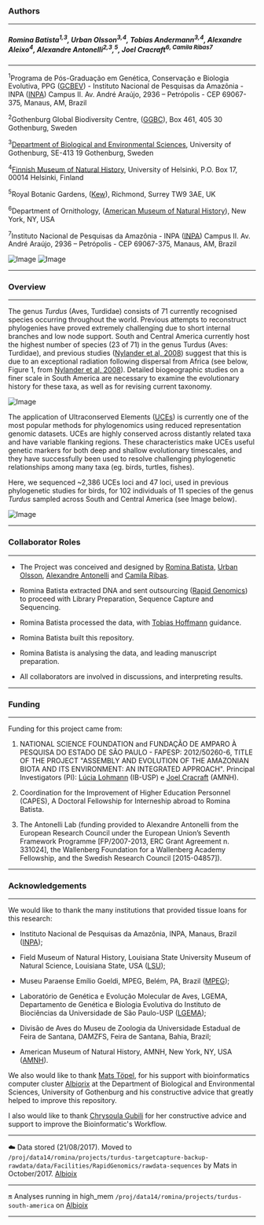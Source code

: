 ### Authors
---

##### Romina Batista</sup><sup>1</sup><sup>,</sup><sup>3</sup>, Urban Olsson<sup>3</sup><sup>,</sup><sup>4</sup>, Tobias Andermann<sup>3</sup><sup>,</sup><sup>4</sup>, Alexandre Aleixo<sup>4</sup>, Alexandre Antonelli<sup>2</sup><sup>,</sup><sup>3</sup>,</sup><sup>5</sup>, Joel Cracraft</sup><sup>6</sup><sup>, Camila Ribas</sup><sup>7</sup><sup>
---

<sup>1</sup>Programa de Pós-Graduação em Genética, Conservação e Biologia Evolutiva, PPG ([GCBEV](http://gcbev.inpa.gov.br/))  - Instituto Nacional de Pesquisas da Amazônia - INPA ([INPA](http://portal.inpa.gov.br/)) Campus II. Av. André Araújo, 2936 – Petrópolis - CEP 69067-375, Manaus, AM, Brazil

<sup>2</sup>Gothenburg Global Biodiversity Centre, ([GGBC](https://ggbc.gu.se/)), Box 461, 405 30 Gothenburg, Sweden 

<sup>3</sup>[Department of Biological and Environmental Sciences](https://bioenv.gu.se/english), University of Gothenburg, SE-413 19 Gothenburg, Sweden

<sup>4</sup>[Finnish Museum of Natural History](https://researchportal.helsinki.fi/en/persons/alexandre-luis-padovan-aleixo), University of Helsinki, P.O. Box 17, 00014 Helsinki, Finland

<sup>5</sup>Royal Botanic Gardens, ([Kew](https://www.kew.org/)), Richmond, Surrey TW9 3AE, UK

<sup>6</sup>Department of Ornithology, ([American Museum of Natural History](https://www.amnh.org/research/staff-directory/joel-l.-cracraft)), New York, NY, USA

<sup>7</sup>Instituto Nacional de Pesquisas da Amazônia - INPA ([INPA](http://portal.inpa.gov.br/)) Campus II. Av. André Araújo, 2936 – Petrópolis - CEP 69067-375, Manaus, AM, Brazil


![Image](images/Dimensions-UCE-thrushes001.png)               ![Image](images/Dimensions-UCE-thrushes002.png)

---

### Overview
---

The genus *Turdus* (Aves, Turdidae) consists of 71 currently recognised species occurring throughout the world. Previous attempts to reconstruct phylogenies have proved extremely challenging due to short internal branches and low node support. South and Central America currently host the highest number of species (23 of 71) in the genus Turdus (Aves: Turdidae), and previous studies ([Nylander et al, 2008](http://sysbio.oxfordjournals.org/content/57/2/257.full.pdf+html)) suggest that this is due to an exceptional radiation following dispersal from Africa (see below, Figure 1, from [Nylander et al, 2008](http://sysbio.oxfordjournals.org/content/57/2/257.full.pdf+html)). Detailed biogeographic studies on a finer scale in South America are necessary to examine the evolutionary history for these taxa, as well as for revising current taxonomy. 

![Image](images/Dimensions-UCE-thrushes004.png)

The application of Ultraconserved Elements ([UCEs](http://ultraconserved.org/)) is currently one of the most popular methods for phylogenomics using reduced representation genomic datasets. UCEs are highly conserved across distantly related taxa and have variable flanking regions. These characteristics make UCEs useful genetic markers for both deep and shallow evolutionary timescales, and they have successfully been used to resolve challenging phylogenetic relationships among many taxa (eg. birds, turtles, fishes). 

Here, we sequenced ~2,386 UCEs loci and 47 loci, used in previous phylogenetic studies for birds, for 102 individuals of 11 species of the genus *Turdus* sampled across South and Central America (see Image below).

![Image](images/Dimensions-UCE-thrushes003.png) 

---

### Collaborator Roles
---

*	The Project was conceived and designed by [Romina Batista](http://buscatextual.cnpq.br/buscatextual/visualizacv.do?id=K4232850J7), [Urban Olsson](http://bioenv.gu.se/personal/Olsson_Urban), [Alexandre Antonelli](http://www.antonelli-lab.net/) and [Camila Ribas](http://buscatextual.cnpq.br/buscatextual/visualizacv.do?id=K4760723U4). 

*	Romina Batista extracted DNA and sent outsourcing ([Rapid Genomics](http://www.rapid-genomics.com/)) to proceed with Library Preparation, Sequence Capture and Sequencing. 

*	Romina Batista processed the data, with [Tobias Hoffmann](https://github.com/tobiashofmann88) guidance. 

*	Romina Batista built this repository.

*	Romina Batista is analysing the data, and leading manuscript preparation. 

*	All collaborators are involved in discussions, and interpreting results.

---

### Funding
---

Funding for this project came from: 

1. NATIONAL SCIENCE FOUNDATION and FUNDAÇÃO DE AMPARO À PESQUISA DO ESTADO DE SÃO PAULO - FAPESP: 2012/50260-6, TITLE OF THE PROJECT "ASSEMBLY AND EVOLUTION OF THE AMAZONIAN BIOTA AND ITS ENVIRONMENT: AN INTEGRATED APPROACH". Principal Investigators (PI): [Lúcia Lohmann](http://lattes.cnpq.br/3340828165410597)
(IB-USP) e [Joel Cracraft](http://www.amnh.org/our-research/staff-directory/joel-l.-cracraft/) (AMNH). 

2. Coordination for the Improvement of Higher Education Personnel (CAPES), A Doctoral Fellowship for Interneship abroad to Romina Batista. 

3. The Antonelli Lab (funding provided to Alexandre Antonelli from the European Research Council under the European Union’s Seventh Framework Programme [FP/2007-2013, ERC Grant Agreement n. 331024], the Wallenberg Foundation for a  Wallenberg Academy Fellowship, and the Swedish Research Council [2015-04857]).  

---

### Acknowledgements
--- 

We would like to thank the many institutions that provided tissue loans for this research: 

*	Instituto Nacional de Pesquisas da Amazônia, INPA, Manaus, Brazil ([INPA](https://www.inpa.gov.br/));

*	Field Museum of Natural History, Louisiana State University Museum of Natural Science, Louisiana State, USA ([LSU](http://www.museum.lsu.edu/MNS/birdcoll.html)); 

*	Museu Paraense Emílio Goeldi, MPEG, Belém, PA, Brazil ([MPEG](http://www.museu-goeldi.br/portal/content/coleções-de-científicas)); 

*	Laboratório de Genética e Evolução Molecular de Aves, LGEMA, Departamento de Genética e Biologia Evolutiva do Instituto de Biociências da Universidade de São Paulo-USP ([LGEMA](http://www.ib.usp.br/biologia/lgema/)); 

*	Divisão de Aves do Museu de Zoologia da Universidade Estadual de Feira de Santana, DAMZFS, Feira de Santana, Bahia, Brazil;

*	American Museum of Natural History, AMNH, New York, NY, USA ([AMNH](http://www.amnh.org/science/divisions/vertzoo/#collections)).

We also would like to thank [Mats Töpel](http://matstopel.se/), for his support with bioinformatics computer cluster [Albiorix](http://albiorix.bioenv.gu.se/) at the Department of Biological and Environmental Sciences, University of Gothenburg and his constructive advice that greatly helped to improve this repository.

I also would like to thank [Chrysoula Gubili](http://www.marianilab.org/#!chrysoula-gubili/mo1in) for her constructive advice and support to improve the Bioinformatic's Workflow.

---

:cloud: Data stored (21/08/2017). Moved to `/proj/data14/romina/projects/turdus-targetcapture-backup-rawdata/data/Facilities/RapidGenomics/rawdata-sequences` by Mats in October/2017. [Albioix](http://albiorix.bioenv.gu.se/)

---

:on: Analyses running in high_mem `/proj/data14/romina/projects/turdus-south-america` on [Albioix](http://albiorix.bioenv.gu.se/)

---
